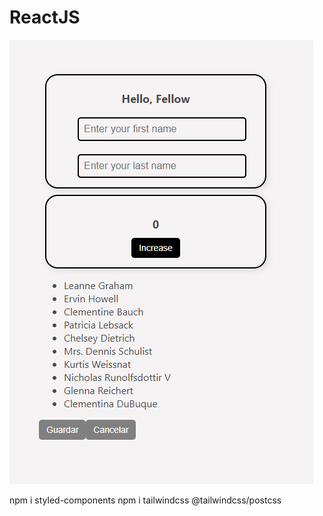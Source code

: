 # ReactJS

![Foto](public/screenshot.png)

npm i styled-components
npm i tailwindcss @tailwindcss/postcss
